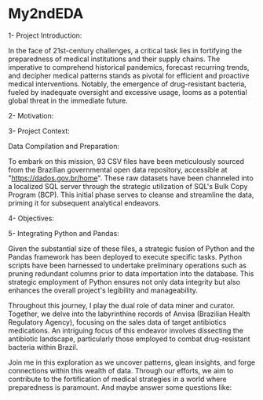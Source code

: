 # My2ndEDA


1- Project Introduction:

In the face of 21st-century challenges, a critical task lies in fortifying the preparedness of medical institutions and their supply chains. The imperative to comprehend historical pandemics, forecast recurring trends, and decipher medical patterns stands as pivotal for efficient and proactive medical interventions. Notably, the emergence of drug-resistant bacteria, fueled by inadequate oversight and excessive usage, looms as a potential global threat in the immediate future.


2- Motivation:  


3- Project Context:

Data Compilation and Preparation: 

To embark on this mission, 93 CSV files have been meticulously sourced from the Brazilian governmental open data repository, accessible at "https://dados.gov.br/home". These raw datasets have been channeled into a localized SQL server through the strategic utilization of SQL's Bulk Copy Program (BCP). This initial phase serves to cleanse and streamline the data, priming it for subsequent analytical endeavors.


4- Objectives: 



5- Integrating Python and Pandas:

Given the substantial size of these files, a strategic fusion of Python and the Pandas framework has been deployed to execute specific tasks. Python scripts have been harnessed to undertake preliminary operations such as pruning redundant columns prior to data importation into the database. This strategic employment of Python ensures not only data integrity but also enhances the overall project's legibility and manageability.

Throughout this journey, I play the dual role of data miner and curator. Together, we delve into the labyrinthine records of Anvisa (Brazilian Health Regulatory Agency), focusing on the sales data of target antibiotics medications. An intriguing focus of this endeavor involves dissecting the antibiotic landscape, particularly those employed to combat drug-resistant bacteria within Brazil.

Join me in this exploration as we uncover patterns, glean insights, and forge connections within this wealth of data. Through our efforts, we aim to contribute to the fortification of medical strategies in a world where preparedness is paramount. And maybe answer some questions like: 
